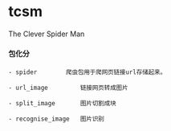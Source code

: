 # tcsm
The Clever Spider Man


#### 包化分
```
- spider		爬虫包用于爬网页链接url存储起来。

- url_image 		链接网页转成图片

- split_image		图片切割成块

- recognise_image 	图片识别

```




